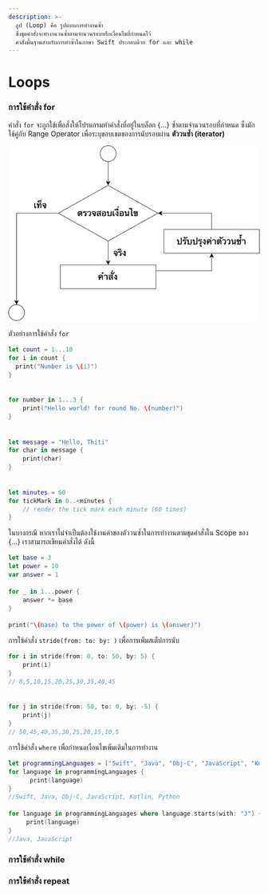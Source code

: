 ```yaml
---
description: >-
  ลูป (Loop) คือ รูปแบบการทำงานซ้ำ
  ซึ่งชุดคำสั่งจะทำงานวนซ้ำตามจำนวนรอบหรือเงื่อนไขที่กำหนดไว้
  คำสั่งพื้นฐานสำหรับการทำซ้ำในภาษา Swift ประกอบด้วย for และ while
---
```


# Loops

### การใช้คำสั่ง for

คำสั่ง `for` จะถูกใช้เพื่อสั่งให้โปรแกรมทำคำสั่งที่อยู่ในบล็อก {...} ซ้ำตามจำนวนรอบที่กำหนด ซึ่งมักใช้คู่กับ Range Operator เพื่อระบุขอบเขตของการนับรอบผ่าน **ตัววนซ้ำ \(iterator\)** 

![&#xE1C;&#xE31;&#xE07;&#xE07;&#xE32;&#xE19;&#xE02;&#xE2D;&#xE07;&#xE04;&#xE33;&#xE2A;&#xE31;&#xE48;&#xE07; for](.gitbook/assets/untitled-diagram-2%20%281%29.png)

ตัวอย่างการใช้คำสั่ง `for`

```swift
let count = 1...10
for i in count {
  print("Number is \(i)")
}


for number in 1...3 {
	print("Hello world! for round No. \(number)")
}


let message = "Hello, Thiti"
for char in message {
    print(char)
}


let minutes = 60
for tickMark in 0..<minutes {
    // render the tick mark each minute (60 times)
}


```

ในบางกรณี หากเราไม่จำเป็นต้องใช้งานค่าของตัววนซ้ำในการทำงานตามชุดคำสั่งใน Scope ของ {...} เราสามารถเขียนคำสั่งได้ ดังนี้

```swift
let base = 3
let power = 10
var answer = 1

for _ in 1...power {
    answer *= base   
}

print("\(base) to the power of \(power) is \(answer)")
```

การใช้คำสั่ง `stride(from: to: by: )` เพื่อการเพิ่มสเต็ปการนับ

```swift
for i in stride(from: 0, to: 50, by: 5) {
    print(i) 
}
// 0,5,10,15,20,25,30,35,40,45 


for j in stride(from: 50, to: 0, by: -5) {
    print(j)
}
// 50,45,40,35,30,25,20,15,10,5
```

การใช้คำสั่ง `where` เพื่อกำหนดเงื่อนไขเพิ่มเติมในการทำงาน

```swift
let programmingLanguages = ["Swift", "Java", "Obj-C", "JavaScript", "Kotlin", "Python"]
for language in programmingLanguages {
      print(language)
}
//Swift, Java, Obj-C, JavaScript, Kotlin, Python

for language in programmingLanguages where language.starts(with: "J") {
     print(language)
}
//Java, JavaScript
```

### การใช้คำสั่ง while



### การใช้คำสั่ง repeat

